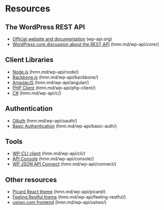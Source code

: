 # Resources

## The WordPress REST API- [Official website and documentation](http://wp-api.org) (wp-api.org)- [WordPress core discussion about the REST API](hmn.md/wp-api/core/) (hmn.md/wp-api/core/)
## Client Libraries- [Node.js](hmn.md/wp-api/node/) (hmn.md/wp-api/node/)- [Backbone.js](hmn.md/wp-api/backbone/) (hmn.md/wp-api/backbone/)- [AngularJS](hmn.md/wp-api/angular/) (hmn.md/wp-api/angular/)- [PHP Client](hmn.md/wp-api/php-client/) (hmn.md/wp-api/php-client/)- [C#](hmn.md/wp-api/c/) (hmn.md/wp-api/c/)## Authentication- [OAuth](hmn.md/wp-api/oauth/) (hmn.md/wp-api/oauth/)- [Basic Authentication](hmn.md/wp-api/basic-auth/) (hmn.md/wp-api/basic-auth/)
## Tools- [WP-CLI client](hmn.md/wp-api/cli/) (hmn.md/wp-api/cli/)- [API Console](hmn.md/wp-api/console/) (hmn.md/wp-api/console/)- [WP JSON API Connect](hmn.md/wp-api/connect/) (hmn.md/wp-api/connect/)
## Other resources- [Picard React theme](hmn.md/wp-api/picard/) (hmn.md/wp-api/picard/)- [Feeling Restful theme](hmn.md/wp-api/feeling-restful/) (hmn.md/wp-api/feeling-restful/)- [ustwo.com frontend](hmn.md/wp-api/ustwo/) (hmn.md/wp-api/ustwo/)
